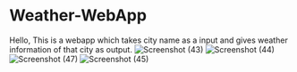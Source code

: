 # Weather-WebApp
Hello, This is a webapp which takes city name as a input and gives weather information of that city as output.
![Screenshot (43)](https://user-images.githubusercontent.com/66771301/127164396-83bae8ae-6d6f-48e0-89f1-048573793dab.png)
![Screenshot (44)](https://user-images.githubusercontent.com/66771301/127164331-8ad85776-f5cc-4ba4-81f9-a06d07f07556.png)
![Screenshot (47)](https://user-images.githubusercontent.com/66771301/127164476-04aff3ab-e932-43d9-814d-29a40689612c.png)
![Screenshot (45)](https://user-images.githubusercontent.com/66771301/127164497-ed6730c9-b7f5-47bb-8a84-1b893780b738.png)

